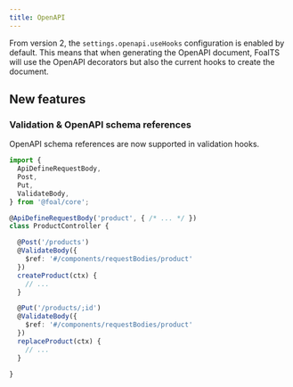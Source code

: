 ```yaml
---
title: OpenAPI
---
```


From version 2, the `settings.openapi.useHooks` configuration is enabled by default. This means that when generating the OpenAPI document, FoalTS will use the OpenAPI decorators but also the current hooks to create the document.

## New features

### Validation & OpenAPI schema references

OpenAPI schema references are now supported in validation hooks.

```typescript
import {
  ApiDefineRequestBody,
  Post,
  Put,
  ValidateBody,
} from '@foal/core';

@ApiDefineRequestBody('product', { /* ... */ })
class ProductController {

  @Post('/products')
  @ValidateBody({
    $ref: '#/components/requestBodies/product'
  })
  createProduct(ctx) {
    // ...
  }

  @Put('/products/;id')
  @ValidateBody({
    $ref: '#/components/requestBodies/product'
  })
  replaceProduct(ctx) {
    // ...
  }

}
```